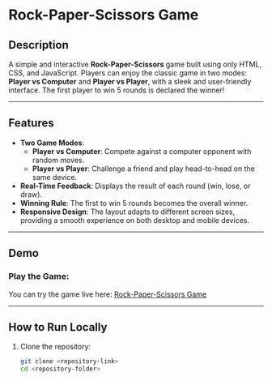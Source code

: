 # Rock-Paper-Scissors Game  

## Description  
A simple and interactive **Rock-Paper-Scissors** game built using only HTML, CSS, and JavaScript. Players can enjoy the classic game in two modes: **Player vs Computer** and **Player vs Player**, with a sleek and user-friendly interface. The first player to win 5 rounds is declared the winner!  

---

## Features  
- **Two Game Modes**:  
  - **Player vs Computer**: Compete against a computer opponent with random moves.  
  - **Player vs Player**: Challenge a friend and play head-to-head on the same device.  
- **Real-Time Feedback**: Displays the result of each round (win, lose, or draw).  
- **Winning Rule**: The first to win 5 rounds becomes the overall winner.  
- **Responsive Design**: The layout adapts to different screen sizes, providing a smooth experience on both desktop and mobile devices.  

---

## Demo  
### Play the Game:  
You can try the game live here: [Rock-Paper-Scissors Game](https://nobpanat.github.io/Rock-Paper-Scissors/)  


---

## How to Run Locally  
1. Clone the repository:  
   ```bash
   git clone <repository-link>
   cd <repository-folder>
